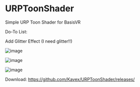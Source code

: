 # URPToonShader
Simple URP Toon Shader for BasisVR 

Do-To List:

Add Glitter Effect (I need glitter!!)

![image](https://github.com/user-attachments/assets/bcd22d65-19ea-429d-8274-a9f399338ad7)

![image](https://github.com/user-attachments/assets/6908f721-fbcf-4477-ac8d-e33312a60853)

![image](https://github.com/user-attachments/assets/25f5dc78-372b-492b-a59d-4fb56e0dfc49)

Download: https://github.com/Kavex/URPToonShader/releases/
